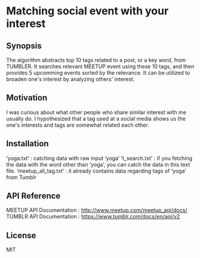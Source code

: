 # Matching social event with your interest

## Synopsis
  The algorithm abstracts top 10 tags related to a post, or a key word, from TUMBLER. It searches relevant MEETUP event using these 10 tags, and then provides 5 upcomming events sorted by the relevance. It can be utilized to broaden one's interest by analyzing others' interest. 
  
  
## Motivation
  I was curious about what other people who share similar interest with me usually do. I hypothesized that a tag used at a social media shows us the one's interests and tags are somewhat related each other.  
  

## Installation

’yoga.txt’ : catching data with raw input ‘yoga’
’t_search.txt’ : if you fetching the data with the word other than ‘yoga’, you can catch the data in this text file.
‘meetup_all_tag.txt’ : it already contains data regarding tags of ‘yoga’ from Tumblr


## API Reference

MEETUP API Documentation : http://www.meetup.com/meetup_api/docs/
TUMBLR API Documentation : https://www.tumblr.com/docs/en/api/v2


## License

MIT
